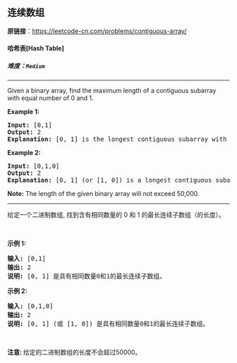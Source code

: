 ## 连续数组

**原链接**：<https://leetcode-cn.com/problems/contiguous-array/>

#### 哈希表[Hash Table]    

##### 难度：**`Medium`**

----- 
<p>Given a binary array, find the maximum length of a contiguous subarray with equal number of 0 and 1. </p>


<p><b>Example 1:</b><br />
<pre>
<b>Input:</b> [0,1]
<b>Output:</b> 2
<b>Explanation:</b> [0, 1] is the longest contiguous subarray with equal number of 0 and 1.
</pre>
</p>

<p><b>Example 2:</b><br />
<pre>
<b>Input:</b> [0,1,0]
<b>Output:</b> 2
<b>Explanation:</b> [0, 1] (or [1, 0]) is a longest contiguous subarray with equal number of 0 and 1.
</pre>
</p>

<p><b>Note:</b>
The length of the given binary array will not exceed 50,000.
</p>

----- 
<p>给定一个二进制数组, 找到含有相同数量的 0 和 1 的最长连续子数组（的长度）。</p>

<p>&nbsp;</p>

<p><strong>示例 1:</strong></p>

<pre><strong>输入:</strong> [0,1]
<strong>输出:</strong> 2
<strong>说明:</strong> [0, 1] 是具有相同数量0和1的最长连续子数组。</pre>

<p><strong>示例 2:</strong></p>

<pre><strong>输入:</strong> [0,1,0]
<strong>输出:</strong> 2
<strong>说明:</strong> [0, 1] (或 [1, 0]) 是具有相同数量0和1的最长连续子数组。</pre>

<p>&nbsp;</p>

<p><strong>注意:&nbsp;</strong>给定的二进制数组的长度不会超过50000。</p>

